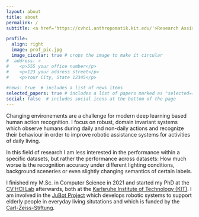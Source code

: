 ```yaml
---
layout: about
title: about
permalink: /
subtitle: <a href='https://cvhci.anthropomatik.kit.edu/'>Research Assistant at CV:HCI</a>. PhD Student. Computer Vision. Machine Learning.

profile:
  align: right
  image: prof_pic.jpg
  image_cicular: true # crops the image to make it circular
#  address: >
#    <p>555 your office number</p>
#    <p>123 your address street</p>
#    <p>Your City, State 12345</p>

#news: true  # includes a list of news items
selected_papers: true # includes a list of papers marked as "selected={true}"
social: false  # includes social icons at the bottom of the page
---
```


Changing environements are a challenge for modern deep learning based human action recognition. I focus on robust, domain invariant systems which observe humans during daily and non-daily actions and recognize their behaviour in order to improve robotic assistance systems for activities of daily living. 

In this field of research I am less interested in the performance within a specific datasets, but rather the performance across datasets: How much worse is the recognition accuracy under different lighting conditions, background sceneries or even slightly changing semantics of certain labels.

I finished my M.Sc. in Computer Science in 2021 and started my PhD at the <a href='https://cvhci.anthropomatik.kit.edu/'>CV:HCI Lab</a> afterwards, both at the <a href='https://www.kit.edu/'>Karlsruhe Institute of Technology (KIT)</a>. 
I am involved in the <a href='https://www.kit.edu/kit/pi_2020_092_jung-bleiben-im-alter-mit-assistenzrobotern.php'>JuBot Project</a> which develops robotic systems to support elderly people in everyday living situtations and which is funded by the <a href='https://www.carl-zeiss-stiftung.de/en/'>Carl-Zeiss-Stiftung</a>.

<!---Write your biography here. Tell the world about yourself. Link to your favorite [subreddit](http://reddit.com). You can put a picture in, too. The code is already in, just name your picture `prof_pic.jpg` and put it in the `img/` folder.

Put your address / P.O. box / other info right below your picture. You can also disable any these elements by editing `profile` property of the YAML header of your `_pages/about.md`. Edit `_bibliography/papers.bib` and Jekyll will render your [publications page](/al-folio/publications/) automatically.

Link to your social media connections, too. This theme is set up to use [Font Awesome icons](http://fortawesome.github.io/Font-Awesome/) and [Academicons](https://jpswalsh.github.io/academicons/), like the ones below. Add your Facebook, Twitter, LinkedIn, Google Scholar, or just disable all of them. -->
